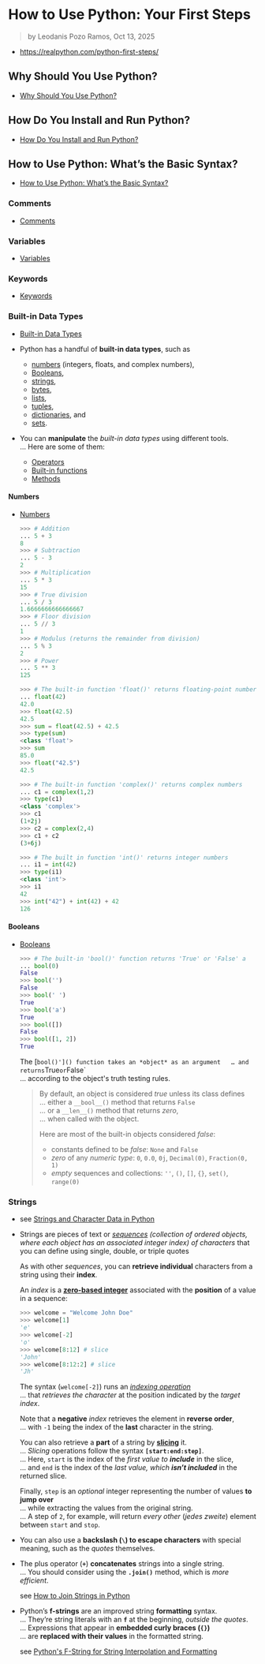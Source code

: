 # How to Use Python: Your First Steps

> by Leodanis Pozo Ramos, Oct 13, 2025

- <https://realpython.com/python-first-steps/>

## Why Should You Use Python?

- [Why Should You Use Python?](https://realpython.com/python-first-steps/?utm_source=notification_summary&utm_medium=email&utm_campaign=2025-10-14#why-should-you-use-python)

## How Do You Install and Run Python?

- [How Do You Install and Run Python?](https://realpython.com/python-first-steps/?utm_source=notification_summary&utm_medium=email&utm_campaign=2025-10-14#how-do-you-install-and-run-python)

## How to Use Python: What’s the Basic Syntax?

- [How to Use Python: What’s the Basic Syntax?](https://realpython.com/python-first-steps/?utm_source=notification_summary&utm_medium=email&utm_campaign=2025-10-14#how-to-use-python-whats-the-basic-syntax)

### Comments

- [Comments](https://realpython.com/python-first-steps/?utm_source=notification_summary&utm_medium=email&utm_campaign=2025-10-14#comments)

### Variables

- [Variables](https://realpython.com/python-first-steps/?utm_source=notification_summary&utm_medium=email&utm_campaign=2025-10-14#variables)

### Keywords

- [Keywords](https://realpython.com/python-first-steps/?utm_source=notification_summary&utm_medium=email&utm_campaign=2025-10-14#keywords)

### Built-in Data Types

- [Built-in Data Types](https://realpython.com/python-first-steps/?utm_source=notification_summary&utm_medium=email&utm_campaign=2025-10-14#built-in-data-types)

- Python has a handful of **built-in data types**, such as  
  - [numbers](https://realpython.com/python-numbers/) (integers, floats, and complex numbers),
  - [Booleans](https://realpython.com/python-boolean/),
  - [strings](https://realpython.com/python-strings/),
  - [bytes](https://realpython.com/python-bytes/),
  - [lists](https://realpython.com/python-list/),
  - [tuples](https://realpython.com/python-tuple/),
  - [dictionaries](https://realpython.com/python-dicts/), and
  - [sets](https://realpython.com/python-sets/).

- You can **manipulate** the *built-in data types* using different tools.  
  … Here are some of them:
  - [Operators](https://realpython.com/python-operators-expressions/)
  - [Built-in functions](https://realpython.com/python-built-in-functions/)
  - [Methods](https://realpython.com/instance-class-and-static-methods-demystified/)

#### Numbers

- [Numbers](https://realpython.com/python-first-steps/?utm_source=notification_summary&utm_medium=email&utm_campaign=2025-10-14#numbers)

  ``` Python
  >>> # Addition
  ... 5 + 3
  8
  >>> # Subtraction
  ... 5 - 3
  2
  >>> # Multiplication
  ... 5 * 3
  15
  >>> # True division
  ... 5 / 3
  1.6666666666666667
  >>> # Floor division
  ... 5 // 3
  1
  >>> # Modulus (returns the remainder from division)
  ... 5 % 3
  2
  >>> # Power
  ... 5 ** 3
  125
  ```

  ``` Python
  >>> # The built-in function 'float()' returns floating-point number
  ... float(42)
  42.0
  >>> float(42.5)
  42.5
  >>> sum = float(42.5) + 42.5
  >>> type(sum)
  <class 'float'>
  >>> sum
  85.0
  >>> float("42.5")
  42.5
  ```

  ``` Python
  >>> # The built-in function 'complex()' returns complex numbers
  ... c1 = complex(1,2)
  >>> type(c1)
  <class 'complex'>
  >>> c1
  (1+2j)
  >>> c2 = complex(2,4)
  >>> c1 + c2
  (3+6j)  
  ```

  ``` Python
  >>> # The built in function 'int()' returns integer numbers
  ... i1 = int(42)
  >>> type(i1)
  <class 'int'>
  >>> i1
  42
  >>> int("42") + int(42) + 42
  126
  ```

#### Booleans

- [Booleans](https://realpython.com/python-first-steps/?utm_source=notification_summary&utm_medium=email&utm_campaign=2025-10-14#booleans)

  ``` Python
  >>> # The built-in 'bool()' function returns 'True' or 'False' a
  ... bool(0)
  False
  >>> bool('')
  False
  >>> bool(' ')
  True
  >>> bool('a')
  True
  >>> bool([])
  False
  >>> bool([1, 2])
  True
  ```  

  The [`bool()']() function takes an *object* as an argument  
  … and returns`True` or `False`  
  … according to the object's truth testing rules.

  > By default, an object is considered *true* unless its class defines  
  … either a `__bool__()` method that returns `False`  
  … or a `__len__()` method that returns *zero*,  
  … when called with the object.
  >
  > Here are most of the built-in objects considered *false*:
  >
  > - constants defined to be *false*: `None` and `False`
  > - *zero* of any *numeric type*: `0`, `0.0`, `0j`, `Decimal(0)`, `Fraction(0, 1)`
  > - *empty* sequences and collections: `''`, `()`, `[]`, `{}`, `set()`, `range(0)`

### Strings

- see [Strings and Character Data in Python](https://realpython.com/python-strings/)

- Strings are pieces of text or *[sequences](https://realpython.com/ref/glossary/sequence/) (collection of ordered objects, where each object has an associated integer index) of characters* that you can define using single, double, or triple quotes

  As with other *sequences*, you can **retrieve individual** characters from a string using their **index**.  
  
  An *index* is a [**zero-based integer**](https://en.wikipedia.org/wiki/Zero-based_numbering) associated with the **position** of a value in a sequence:

  ``` Python
  >>> welcome = "Welcome John Doe"
  >>> welcome[1]
  'e'
  >>> welcome[-2]
  'o'
  >>> welcome[8:12] # slice
  'John'
  >>> welcome[8:12:2] # slice
  'Jh'  
  ```  

  The syntax (`welcome[-2]`) runs an [*indexing operation*](https://realpython.com/ref/glossary/indexing/)  
  … that *retrieves the character* at the position indicated by the *target index*.
  
  Note that a **negative** *index* retrieves the element in **reverse order**,  
  … with `-1` being the index of the **last** character in the string.

  You can also retrieve a **part** of a string by [**slicing**](https://realpython.com/ref/glossary/slicing/) it.  
  … *Slicing* operations follow the syntax **`[start:end:step]`**.  
  … Here, `start` is the index of the *first value to **include*** in the slice,  
  … and `end` is the index of the *last value, which **isn’t included*** in the returned slice.

  Finally, `step` is an *optional* integer representing the number of values **to jump over**  
  … while extracting the values from the original string.  
  … A step of `2`, for example, will return *every other* (*jedes zweite*) element between `start` and `stop`.

- You can also use a **backslash (`\`) to escape characters** with special meaning, such as the *quotes* themselves.

- The plus operator (**`+`**) **concatenates** strings into a single string.  
  … You should consider using the **`.join()`** method, which is *more efficient*.

  see [How to Join Strings in Python](https://realpython.com/python-join-string/)

- Python’s **f-strings** are an improved string **formatting** syntax.  
  … They’re string literals with an **`f`** at the beginning, *outside the quotes*.  
  … Expressions that appear in **embedded curly braces (`{}`)**  
  … are **replaced with their values** in the formatted string.

  see [Python's F-String for String Interpolation and Formatting](https://realpython.com/python-f-strings/)
